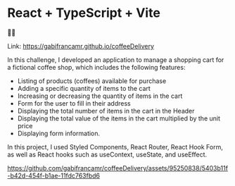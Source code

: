 # React + TypeScript + Vite

🤩✅

Link: https://gabifrancamr.github.io/coffeeDelivery

In this challenge, I developed an application to manage a shopping cart for a fictional coffee shop, which includes the following features:

* Listing of products (coffees) available for purchase
* Adding a specific quantity of items to the cart
* Increasing or decreasing the quantity of items in the cart
* Form for the user to fill in their address
* Displaying the total number of items in the cart in the Header
* Displaying the total value of the items in the cart multiplied by the unit price
* Displaying form information.

In this project, I used Styled Components, React Router, React Hook Form, as well as React hooks such as useContext, useState, and useEffect.

https://github.com/gabifrancamr/coffeeDelivery/assets/95250838/5403b11f-b42d-454f-b1ae-11fdc763fbd6


